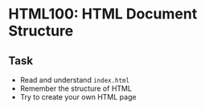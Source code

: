 # HTML100: HTML Document Structure

## Task

- Read and understand `index.html`
- Remember the structure of HTML
- Try to create your own HTML page
